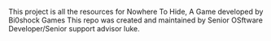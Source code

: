 This project is all the resources for Nowhere To Hide, A Game developed by Bi0shock Games
This repo was created and maintained by Senior OSftware Developer/Senior support advisor luke.